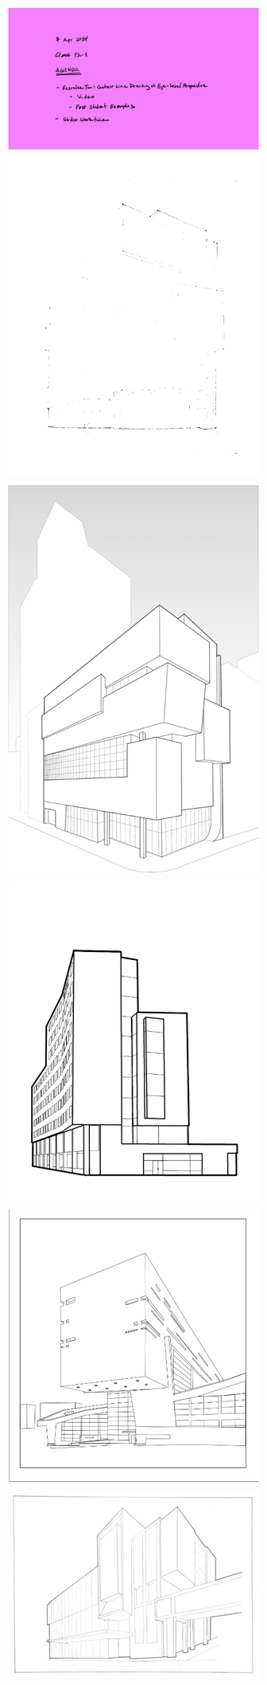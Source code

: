 ![Today's Agenda](images/250408_12-1.png)

![Exercise 10. Contour Line Drawing Eye-level Perspective. Hand Drawn Example](images/060105contourDwgHand.png)

![Exercise 10. Contour Line Drawing Eye-level Perspective. Digital Example](images/060106contourDwgDigital.png)

![](images/Assignment_17_Above_Average.png)

![](images/Assignment_17_Average.png)

![](images/Assignment_17_Below_Average.png)

